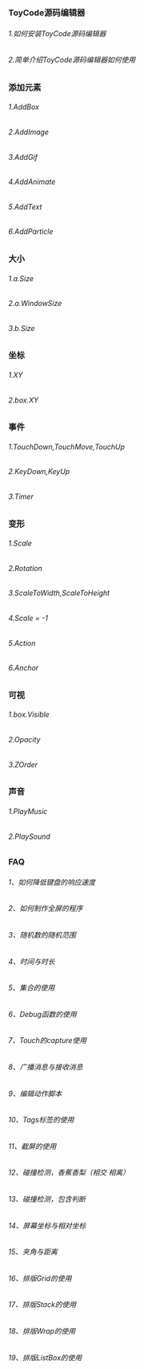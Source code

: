 ### ToyCode源码编辑器
###### 1.如何安装ToyCode源码编辑器
###### 2.简单介绍ToyCode源码编辑器如何使用

### 添加元素
###### 1.AddBox
###### 2.AddImage
###### 3.AddGif
###### 4.AddAnimate
###### 5.AddText
###### 6.AddParticle

### 大小
###### 1.a.Size
###### 2.a.WindowSize
###### 3.b.Size

### 坐标
###### 1.XY
###### 2.box.XY

### 事件
###### 1.TouchDown,TouchMove,TouchUp
###### 2.KeyDown,KeyUp
###### 3.Timer

### 变形
###### 1.Scale
###### 2.Rotation
###### 3.ScaleToWidth,ScaleToHeight
###### 4.Scale = -1
###### 5.Action
###### 6.Anchor

### 可视
###### 1.box.Visible
###### 2.Opacity
###### 3.ZOrder

### 声音
###### 1.PlayMusic
###### 2.PlaySound

### FAQ
###### 1、如何降低键盘的响应速度
###### 2、如何制作全屏的程序
###### 3、随机数的随机范围
###### 4、时间与时长
###### 5、集合的使用
###### 6、Debug函数的使用
###### 7、Touch的capture使用
###### 8、广播消息与接收消息
###### 9、编辑动作脚本
###### 10、Tags标签的使用
###### 11、截屏的使用
###### 12、碰撞检测，香蕉香梨（相交 相离）
###### 13、碰撞检测，包含判断
###### 14、屏幕坐标与相对坐标
###### 15、夹角与距离
###### 16、排版Grid的使用
###### 17、排版Stack的使用
###### 18、排版Wrap的使用
###### 19、排版ListBox的使用
